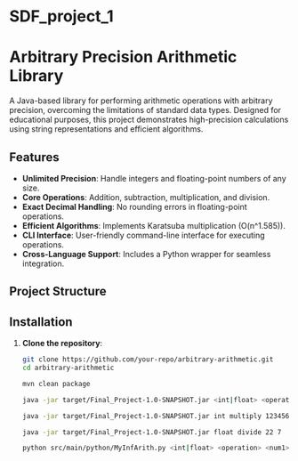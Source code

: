 # SDF_project_1

# Arbitrary Precision Arithmetic Library


A Java-based library for performing arithmetic operations with arbitrary precision, overcoming the limitations of standard data types. Designed for educational purposes, this project demonstrates high-precision calculations using string representations and efficient algorithms.

## Features

- **Unlimited Precision**: Handle integers and floating-point numbers of any size.
- **Core Operations**: Addition, subtraction, multiplication, and division.
- **Exact Decimal Handling**: No rounding errors in floating-point operations.
- **Efficient Algorithms**: Implements Karatsuba multiplication (O(n^1.585)).
- **CLI Interface**: User-friendly command-line interface for executing operations.
- **Cross-Language Support**: Includes a Python wrapper for seamless integration.

## Project Structure


## Installation

1. **Clone the repository**:
   ```bash
   git clone https://github.com/your-repo/arbitrary-arithmetic.git
   cd arbitrary-arithmetic
   ```

    ```bash
    mvn clean package

    java -jar target/Final_Project-1.0-SNAPSHOT.jar <int|float> <operation> <num1> <num2>

    java -jar target/Final_Project-1.0-SNAPSHOT.jar int multiply 123456789 987654321

    java -jar target/Final_Project-1.0-SNAPSHOT.jar float divide 22 7

    python src/main/python/MyInfArith.py <int|float> <operation> <num1> <num2>
    ```
